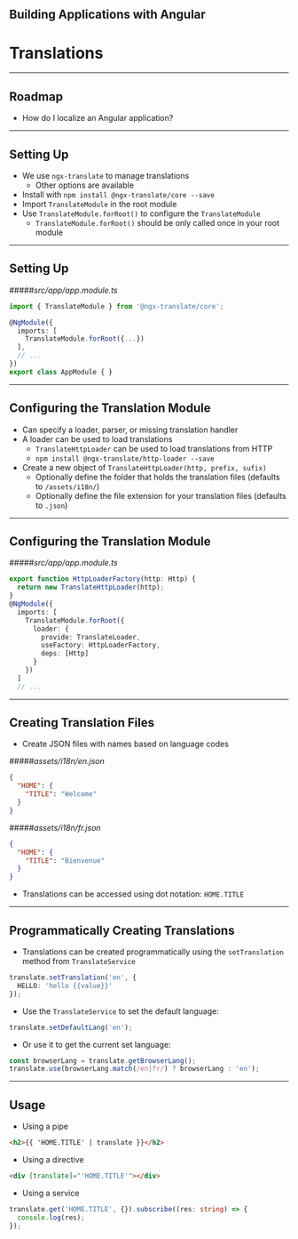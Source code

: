 <!-- .slide: data-background="../content/images/title-slide.jpg" -->

## Building Applications with Angular

# Translations

---

## Roadmap

- How do I localize an Angular application?

---

## Setting Up

- We use `ngx-translate` to manage translations
  - Other options are available
- Install with `npm install @ngx-translate/core --save`
- Import `TranslateModule` in the root module
- Use `TranslateModule.forRoot()` to configure the `TranslateModule`
  - `TranslateModule.forRoot()` should be only called once in your root module

---

## Setting Up

#####_src/app/app.module.ts_
```ts
import { TranslateModule } from '@ngx-translate/core';

@NgModule({
  imports: [
    TranslateModule.forRoot({...})
  ],
  // ...
})
export class AppModule { }
```

---

## Configuring the Translation Module

- Can specify a loader, parser, or missing translation handler
- A loader can be used to load translations
  - `TranslateHttpLoader` can be used to load translations from HTTP
  - `npm install @ngx-translate/http-loader --save`
- Create a new object of `TranslateHttpLoader(http, prefix, sufix)`
  - Optionally define the folder that holds the translation files (defaults to `/assets/i18n/`)
  - Optionally define the file extension for your translation files (defaults to `.json`)

---

## Configuring the Translation Module

#####_src/app/app.module.ts_
```ts
export function HttpLoaderFactory(http: Http) {
  return new TranslateHttpLoader(http);
}
@NgModule({
  imports: [
    TranslateModule.forRoot({
      loader: {
        provide: TranslateLoader,
        useFactory: HttpLoaderFactory,
        deps: [Http]
      }
    })
  ]
  // ...
```

---

## Creating Translation Files

- Create JSON files with names based on language codes

#####_assets/i18n/en.json_
```json
{
  "HOME": {
    "TITLE": "Welcome"
  }
}
```

#####_assets/i18n/fr.json_
```json
{
  "HOME": {
    "TITLE": "Bienvenue"
  }
}
```

- Translations can be accessed using dot notation: `HOME.TITLE`

---

## Programmatically Creating Translations

- Translations can be created programmatically using the `setTranslation` method from `TranslateService`

```ts
translate.setTranslation('en', {
  HELLO: 'hello {{value}}'
});
```

- Use the `TranslateService` to set the default language:

```ts
translate.setDefaultLang('en');
```

- Or use it to get the current set language:

```ts
const browserLang = translate.getBrowserLang();
translate.use(browserLang.match(/en|fr/) ? browserLang : 'en');
```

---

## Usage

- Using a pipe

```html
<h2>{{ 'HOME.TITLE' | translate }}</h2>
```

- Using a directive

```html
<div [translate]="'HOME.TITLE'"></div>
```

- Using a service

```ts
translate.get('HOME.TITLE', {}).subscribe((res: string) => {
  console.log(res);
});
```
